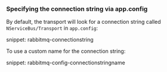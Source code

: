 ### Specifying the connection string via app.config

By default, the transport will look for a connection string called `NServiceBus/Transport` in `app.config`:

snippet: rabbitmq-connectionstring

To use a custom name for the connection string:

snippet: rabbitmq-config-connectionstringname
